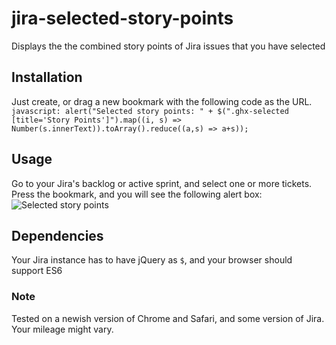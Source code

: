 # jira-selected-story-points
Displays the the combined story points of Jira issues that you have selected 

## Installation
Just create, or drag a new bookmark with the following code as the URL. 
`javascript: alert("Selected story points: " + $(".ghx-selected [title='Story Points']").map((i, s) => Number(s.innerText)).toArray().reduce((a,s) => a+s));`

## Usage
Go to your Jira's backlog or active sprint, and select one or more tickets. Press the bookmark, and you will see the following alert box: ![Selected story points](http://i.imgur.com/DY3ez5m.png)

## Dependencies
Your Jira instance has to have jQuery as `$`, and your browser should support ES6

### Note
Tested on a newish version of Chrome and Safari, and some version of Jira. Your mileage might vary.
